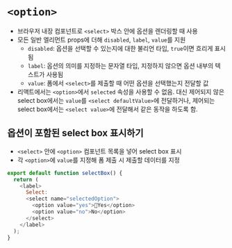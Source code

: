 # `<option>`
- 브라우저 내장 컴포넌트로 `<select>` 박스 안에 옵션을 렌더링할 때 사용
- 모든 일반 엘리먼트 props에 더해 `disabled`, `label`, `value`를 지원
  - `disabled`: 옵션을 선택할 수 있는지에 대한 불리언 타입, `true`이면 흐리게 표시됨
  - `label`: 옵션의 의미를 지정하는 문자열 타입, 지정하지 않으면 옵션 내부의 텍스트가 사용됨
  - `value`: 폼에서 `<select>`를 제출할 때 어떤 옵션을 선택했는지 전달할 값
- 리액트에서는 `<option>`에서 `selected` 속성을 사용할 수 없음. 대신 제어되지 않은 select box에서는 `value`를 `<select defaultValue>`에 전달하거나, 제어되는 select box에서는 `<select value>`에 전달해서 같은 동작을 하도록 함.

## 옵션이 포함된 select box 표시하기
- `<select>` 안에 `<option>` 컴포넌트 목록을 넣어 select box 표시
- 각 `<option>`에 `value`를 지정해 폼 제출 시 제출할 데이터를 지정
```javascript
export default function selectBox() {
  return (
    <label>
      Select:
      <select name="selectedOption">
        <option value="yes">Yes</option>
        <option value="no">No</option>
      </select>
    </label>
  );
}
```
